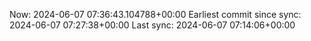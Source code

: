 Now: 2024-06-07 07:36:43.104788+00:00 Earliest commit since sync: 2024-06-07 07:27:38+00:00 Last sync: 2024-06-07 07:14:06+00:00
